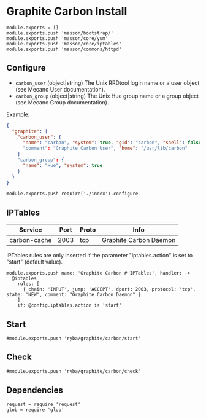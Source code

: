 
# Graphite Carbon Install

    module.exports = []
    module.exports.push 'masson/bootstrap/'
    module.exports.push 'masson/core/yum'
    module.exports.push 'masson/core/iptables'
    module.exports.push 'masson/commons/httpd'

## Configure

*   `carbon_user` (object|string)
    The Unix RRDtool login name or a user object (see Mecano User documentation).
*   `carbon_group` (object|string)
    The Unix Hue group name or a group object (see Mecano Group documentation).

Example:

```json
{
  "graphite": {
    "carbon_user": {
      "name": "carbon", "system": true, "gid": "carbon", "shell": false
      "comment": "Graphite Carbon User", "home": "/usr/lib/carbon"
    }
    "carbon_group": {
      "name": "Hue", "system": true
    }
  }
}
```
    module.exports.push require('./index').configure


## IPTables

| Service        | Port | Proto | Info                                 |
|----------------|------|-------|--------------------------------------|
| carbon-cache   | 2003 | tcp   | Graphite Carbon Daemon               |
IPTables rules are only inserted if the parameter "iptables.action" is set to
"start" (default value).

    module.exports.push name: 'Graphite Carbon # IPTables', handler: ->
      @iptables
        rules: [
          { chain: 'INPUT', jump: 'ACCEPT', dport: 2003, protocol: 'tcp', state: 'NEW', comment: "Graphite Carbon Daemon" }
        ]
        if: @config.iptables.action is 'start'

## Start

    #module.exports.push 'ryba/graphite/carbon/start'

## Check

    #module.exports.push 'ryba/graphite/carbon/check'

## Dependencies

    request = require 'request'
    glob = require 'glob'
